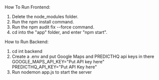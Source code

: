 How To Run Frontend:
1. Delete the node_modules folder.
2. Run the npm install command.
3. Run the npm audit fix --force command.
4. cd into the "app" folder, and enter "npm start".

How to Run Backend:
1. cd int backend
2. Create a .env and put Google Maps and PREDICTHQ api keys in there
   GOOGLE_MAPS_API_KEY="Put API key here"
   PREDICTHQ_API_KEY="Put API Key here"
4. Run nodemon app.js to start the server

